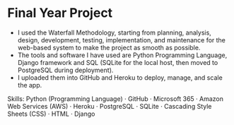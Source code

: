 # Final Year Project

- I used the Waterfall Methodology, starting from planning, analysis, design, development, testing, implementation, and maintenance for the web-based system to make the project as smooth as possible.
- The tools and software I have used are Python Programming Language, Django framework and SQL (SQLite for the local host, then moved to PostgreSQL during deployment).
- I uploaded them into GitHub and Heroku to deploy, manage, and scale the app.

Skills: Python (Programming Language) · GitHub · Microsoft 365 · Amazon Web Services (AWS) · Heroku · PostgreSQL · SQLite · Cascading Style Sheets (CSS) · HTML · Django
